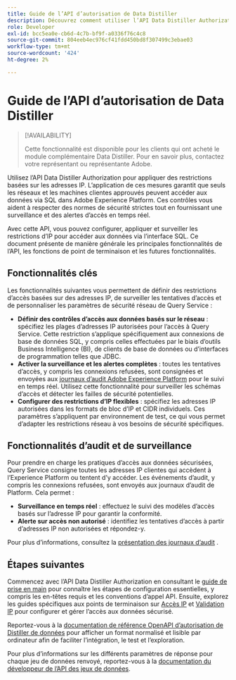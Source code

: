 ```yaml
---
title: Guide de l’API d’autorisation de Data Distiller
description: Découvrez comment utiliser l’API Data Distiller Authorization pour appliquer des restrictions IP basées sur le réseau pour des connexions sécurisées via SQL. Utilisez cette API pour améliorer le contrôle d’accès aux données pour vos données Adobe Experience Platform.
role: Developer
exl-id: bcc5ea0e-cb6d-4c7b-bf9f-a0336f76c4c8
source-git-commit: 804eeb4ec976cf41fdd450bd8f307499c3ebae03
workflow-type: tm+mt
source-wordcount: '424'
ht-degree: 2%

---
```


# Guide de l’API d’autorisation de Data Distiller

>[!AVAILABILITY]
>
>Cette fonctionnalité est disponible pour les clients qui ont acheté le module complémentaire Data Distiller. Pour en savoir plus, contactez votre représentant ou représentante Adobe.

Utilisez l’API Data Distiller Authorization pour appliquer des restrictions basées sur les adresses IP. L’application de ces mesures garantit que seuls les réseaux et les machines clientes approuvés peuvent accéder aux données via SQL dans Adobe Experience Platform. Ces contrôles vous aident à respecter des normes de sécurité strictes tout en fournissant une surveillance et des alertes d’accès en temps réel.

Avec cette API, vous pouvez configurer, appliquer et surveiller les restrictions d’IP pour accéder aux données via l’interface SQL. Ce document présente de manière générale les principales fonctionnalités de l’API, les fonctions de point de terminaison et les futures fonctionnalités.

## Fonctionnalités clés

Les fonctionnalités suivantes vous permettent de définir des restrictions d’accès basées sur des adresses IP, de surveiller les tentatives d’accès et de personnaliser les paramètres de sécurité réseau de Query Service :

- **Définir des contrôles d’accès aux données basés sur le réseau** : spécifiez les plages d’adresses IP autorisées pour l’accès à Query Service. Cette restriction s’applique spécifiquement aux connexions de base de données SQL, y compris celles effectuées par le biais d’outils Business Intelligence (BI), de clients de base de données ou d’interfaces de programmation telles que JDBC.
- **Activer la surveillance et les alertes complètes** : toutes les tentatives d’accès, y compris les connexions refusées, sont consignées et envoyées aux [ journaux d’audit Adobe Experience Platform](../../landing/governance-privacy-security/audit-logs/overview.md) pour le suivi en temps réel. Utilisez cette fonctionnalité pour surveiller les schémas d’accès et détecter les failles de sécurité potentielles.
- **Configurer des restrictions d’IP flexibles** : spécifiez les adresses IP autorisées dans les formats de bloc d’IP et CIDR individuels. Ces paramètres s’appliquent par environnement de test, ce qui vous permet d’adapter les restrictions réseau à vos besoins de sécurité spécifiques.

## Fonctionnalités d’audit et de surveillance

Pour prendre en charge les pratiques d’accès aux données sécurisées, Query Service consigne toutes les adresses IP clientes qui accèdent à l’Experience Platform ou tentent d’y accéder. Les événements d’audit, y compris les connexions refusées, sont envoyés aux journaux d’audit de Platform. Cela permet :

- **Surveillance en temps réel** : effectuez le suivi des modèles d’accès basés sur l’adresse IP pour garantir la conformité.
- **Alerte sur accès non autorisé** : identifiez les tentatives d’accès à partir d’adresses IP non autorisées et répondez-y.

Pour plus d’informations, consultez la [présentation des journaux d’audit](../../landing/governance-privacy-security/audit-logs/overview.md) .

## Étapes suivantes

Commencez avec l’API Data Distiller Authorization en consultant le [guide de prise en main](./getting-started.md) pour connaître les étapes de configuration essentielles, y compris les en-têtes requis et les conventions d’appel API. Ensuite, explorez les guides spécifiques aux points de terminaison sur [Accès IP](./ip-access.md) et [Validation IP](./validate.md) pour configurer et gérer l’accès aux données sécurisé.

Reportez-vous à la [documentation de référence OpenAPI d’autorisation de Distiller de données](https://developer.adobe.com/experience-platform-apis/references/data-distiller-auth/) pour afficher un format normalisé et lisible par ordinateur afin de faciliter l’intégration, le test et l’exploration.

Pour plus d’informations sur les différents paramètres de réponse pour chaque jeu de données renvoyé, reportez-vous à la [documentation du développeur de l’API des jeux de données](https://developer.adobe.com/experience-platform-apis/references/catalog/#tag/Datasets/operation/listDatasets).
